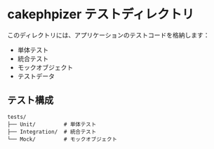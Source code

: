 # cakephpizer テストディレクトリ

このディレクトリには、アプリケーションのテストコードを格納します：

- 単体テスト
- 統合テスト
- モックオブジェクト
- テストデータ

## テスト構成

```
tests/
├── Unit/         # 単体テスト
├── Integration/  # 統合テスト
└── Mock/         # モックオブジェクト
```